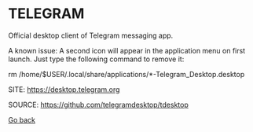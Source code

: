 # TELEGRAM

 Official desktop client of Telegram messaging app.
 
 A known issue: A second icon will appear in the application menu on
 first launch. Just type the following command to remove it:
 
  rm /home/$USER/.local/share/applications/*-Telegram_Desktop.desktop
 
 SITE: https://desktop.telegram.org

 SOURCE: https://github.com/telegramdesktop/tdesktop

 [Go back](https://portable-linux-apps.github.io/apps.html)
